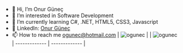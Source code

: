 - 👋 Hi, I’m Onur Güneç
- 👀 I’m interested in Software Development
- 🌱 I’m currently learning C#, .NET, HTML5, CSS3, Javascript
- 📌 LinkedIn: [Onur Güneç](https://www.linkedin.com/in/ogunec/)
- 📫 How to reach me [ogunec@hotmail.com](mailto:ogunec@hotmail.com)
| <img src="https://github-readme-stats.vercel.app/api/top-langs/?username=ogunec&layout=compact&hide=html&theme=buefy" alt="ogunec" /> |
| <img src="https://github-readme-stats.vercel.app/api?username=ogunec&show_icons=true&theme=buefy" alt="ogunec" />  
| ------------- | ------------- |

<!---
ogunec/ogunec is a ✨ special ✨ repository because its `README.md` (this file) appears on your GitHub profile.
You can click the Preview link to take a look at your changes.
--->
